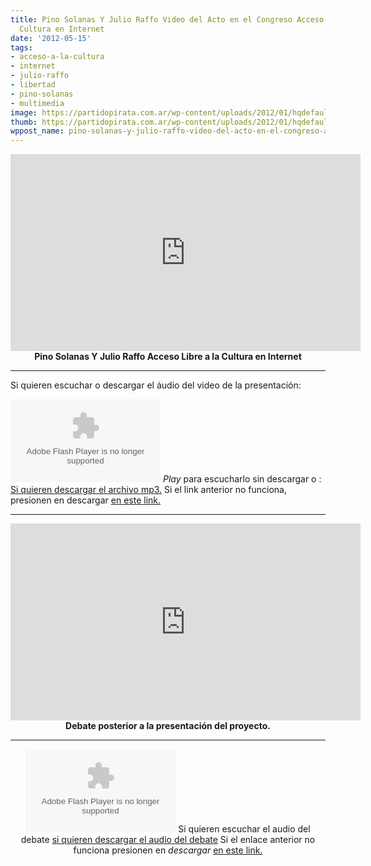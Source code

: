 ```yaml
---
title: Pino Solanas Y Julio Raffo Video del Acto en el Congreso Acceso Libre a la
  Cultura en Internet
date: '2012-05-15'
tags:
- acceso-a-la-cultura
- internet
- julio-raffo
- libertad
- pino-solanas
- multimedia
image: https://partidopirata.com.ar/wp-content/uploads/2012/01/hqdefault.jpg
thumb: https://partidopirata.com.ar/wp-content/uploads/2012/01/hqdefault-150x150.jpg
wppost_name: pino-solanas-y-julio-raffo-video-del-acto-en-el-congreso-acceso-libre-a-la-cultura-en-internet
---
```


<center><iframe src="http://www.youtube.com/embed/V7pxyKO57Ok" frameborder="0" width="560" height="315"></iframe>
<strong><strong>Pino Solanas Y Julio Raffo Acceso Libre a la Cultura en Internet
</strong></strong></center>

<hr />

Si quieren escuchar o descargar el áudio del video de la presentación:

<object id="player1227691" width="240" height="133" classid="clsid:d27cdb6e-ae6d-11cf-96b8-444553540000" codebase="http://download.macromedia.com/pub/shockwave/cabs/flash/swflash.cab#version=6,0,40,0"><param name="AllowScriptAccess" value="always" /><param name="allowFullScreen" value="true" /><param name="wmode" value="transparent" /><param name="src" value="http://www.ivoox.com/playerivoox_ee_1227691_1.html" /><param name="allowfullscreen" value="true" /><param name="allowscriptaccess" value="always" /><embed id="player1227691" width="240" height="133" type="application/x-shockwave-flash" src="http://www.ivoox.com/playerivoox_ee_1227691_1.html" AllowScriptAccess="always" allowFullScreen="true" wmode="transparent" allowfullscreen="true" allowscriptaccess="always" /></object>
<em>Play</em> para escucharlo sin descargar o :
<a href="http://www.ivoox.com/pino-solanas-y-julio-raffo-video-del-acto_md_1227691_1.mp3" target="_blank">Si quieren descargar el archivo mp3.</a>
Si el link anterior no funciona, presionen en descargar
<a href="http://www.ivoox.com/pino-solanas-y-julio-raffo-video-del-acto-audios-mp3_rf_1227691_1.html" target="_blank">en este link.</a>

<hr />

<center>
<iframe src="http://www.youtube.com/embed/dHj3RKJPQC0" frameborder="0" width="560" height="315"></iframe>
<strong>Debate posterior a la presentación del proyecto.</strong>

<hr />

<object id="player1234896" width="240" height="133" classid="clsid:d27cdb6e-ae6d-11cf-96b8-444553540000" codebase="http://download.macromedia.com/pub/shockwave/cabs/flash/swflash.cab#version=6,0,40,0"><param name="AllowScriptAccess" value="always" /><param name="allowFullScreen" value="true" /><param name="wmode" value="transparent" /><param name="src" value="http://www.ivoox.com/playerivoox_ee_1234896_1.html" /><param name="allowfullscreen" value="true" /><param name="allowscriptaccess" value="always" /><embed id="player1234896" width="240" height="133" type="application/x-shockwave-flash" src="http://www.ivoox.com/playerivoox_ee_1234896_1.html" AllowScriptAccess="always" allowFullScreen="true" wmode="transparent" allowfullscreen="true" allowscriptaccess="always" /></object>
Si quieren escuchar el audio del debate
<a href="http://www.ivoox.com/audiencia-publica-reforma-del-derecho-de_md_1234896_1.mp3" target="_blank">si quieren descargar el audio del debate</a>
Si el enlace anterior no funciona presionen en <em> descargar</em> <a href="http://www.ivoox.com/audiencia-publica-reforma-del-derecho-de-audios-mp3_rf_1234896_1.html" target="_blank">en este link.</a>

</center>&nbsp;
